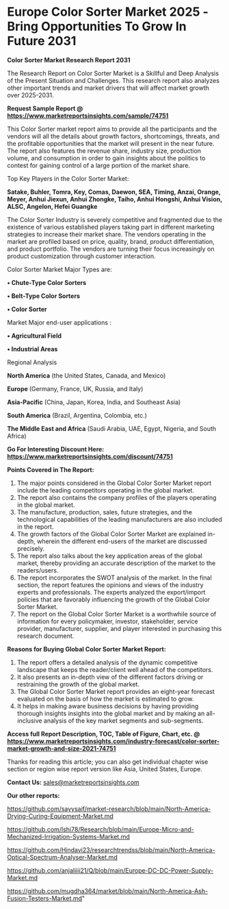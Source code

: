  # Europe Color Sorter Market 2025 -Bring Opportunities To Grow In Future 2031

<strong>Color Sorter Market Research Report 2031</strong>

The Research Report on Color Sorter Market is a Skillful and Deep Analysis of the Present Situation and Challenges. This research report also analyzes other important trends and market drivers that will affect market growth over 2025-2031.

<strong>Request Sample Report @ <a href=https://www.marketreportsinsights.com/sample/74751>https://www.marketreportsinsights.com/sample/74751</a></strong>

This Color Sorter market report aims to provide all the participants and the vendors will all the details about growth factors, shortcomings, threats, and the profitable opportunities that the market will present in the near future. The report also features the revenue share, industry size, production volume, and consumption in order to gain insights about the politics to contest for gaining control of a large portion of the market share.

Top Key Players in the Color Sorter Market:

<strong>Satake, Buhler, Tomra, Key, Comas, Daewon, SEA, Timing, Anzai, Orange, Meyer, Anhui Jiexun, Anhui Zhongke, Taiho, Anhui Hongshi, Anhui Vision, ALSC, Angelon, Hefei Guangke</strong>

The Color Sorter Industry is severely competitive and fragmented due to the existence of various established players taking part in different marketing strategies to increase their market share. The vendors operating in the market are profiled based on price, quality, brand, product differentiation, and product portfolio. The vendors are turning their focus increasingly on product customization through customer interaction.

Color Sorter Market Major Types are:

<strong>• Chute-Type Color Sorters

• Belt-Type Color Sorters

• Color Sorter</strong>

Market Major end-user applications :

<strong>• Agricultural Field

• Industrial Areas</strong>

Regional Analysis

</u><strong><b>North America</b></strong> (the United States, Canada, and Mexico)

<strong><b>Europe </b></strong>(Germany, France, UK, Russia, and Italy)

<strong><b>Asia-Pacific</b></strong> (China, Japan, Korea, India, and Southeast Asia)

<strong><b>South America</b></strong> (Brazil, Argentina, Colombia, etc.)

<strong><b>The Middle East and Africa</b></strong> (Saudi Arabia, UAE, Egypt, Nigeria, and South Africa)

<strong>Go For Interesting Discount Here: <a href=https://www.marketreportsinsights.com/discount/74751>https://www.marketreportsinsights.com/discount/74751</a></strong>

<strong>Points Covered in The Report:</strong>
<ol>
  <li>The major points considered in the Global Color Sorter Market report include the leading competitors operating in the global market.</li>
  <li>The report also contains the company profiles of the players operating in the global market.</li>
  <li>The manufacture, production, sales, future strategies, and the technological capabilities of the leading manufacturers are also included in the report.</li>
  <li>The growth factors of the Global Color Sorter Market are explained in-depth, wherein the different end-users of the market are discussed precisely.</li>
  <li>The report also talks about the key application areas of the global market, thereby providing an accurate description of the market to the readers/users.</li>
  <li>The report incorporates the SWOT analysis of the market. In the final section, the report features the opinions and views of the industry experts and professionals. The experts analyzed the export/import policies that are favorably influencing the growth of the Global Color Sorter Market.</li>
  <li>The report on the Global Color Sorter Market is a worthwhile source of information for every policymaker, investor, stakeholder, service provider, manufacturer, supplier, and player interested in purchasing this research document.</li>
</ol>
<strong>Reasons for Buying Global Color Sorter Market Report:</strong>

<ol>
  <li>The report offers a detailed analysis of the dynamic competitive landscape that keeps the reader/client well ahead of the competitors.</li>
  <li>It also presents an in-depth view of the different factors driving or restraining the growth of the global market.</li>
  <li>The Global Color Sorter Market report provides an eight-year forecast evaluated on the basis of how the market is estimated to grow.</li>
  <li>It helps in making aware business decisions by having providing thorough insights insights into the global market and by making an all-inclusive analysis of the key market segments and sub-segments.</li>
</ol>
<strong>Access full Report Description, TOC, Table of Figure, Chart, etc. @ <a href=https://www.marketreportsinsights.com/industry-forecast/color-sorter-market-growth-and-size-2021-74751>https://www.marketreportsinsights.com/industry-forecast/color-sorter-market-growth-and-size-2021-74751</a></strong>


Thanks for reading this article; you can also get individual chapter wise section or region wise report version like Asia, United States, Europe.

<strong>Contact Us:</strong>
sales@marketreportsinsights.com

<strong>Our other reports:</strong>

<a href=https://github.com/sayysaif/market-research/blob/main/North-America-Drying-Curing-Equipment-Market.md>https://github.com/sayysaif/market-research/blob/main/North-America-Drying-Curing-Equipment-Market.md</a>

<a href=https://github.com/Ishi78/Research/blob/main/Europe-Micro-and-Mechanized-Irrigation-Systems-Market.md>https://github.com/Ishi78/Research/blob/main/Europe-Micro-and-Mechanized-Irrigation-Systems-Market.md</a>

<a href=https://github.com/Hindavi23/researchtrendss/blob/main/North-America-Optical-Spectrum-Analyser-Market.md>https://github.com/Hindavi23/researchtrendss/blob/main/North-America-Optical-Spectrum-Analyser-Market.md</a>

<a href=https://github.com/anjaliiii21/Q/blob/main/Europe-DC-DC-Power-Supply-Market.md>https://github.com/anjaliiii21/Q/blob/main/Europe-DC-DC-Power-Supply-Market.md</a>

<a href=https://github.com/mugdha364/market/blob/main/North-America-Ash-Fusion-Testers-Market.md>https://github.com/mugdha364/market/blob/main/North-America-Ash-Fusion-Testers-Market.md</a>"
